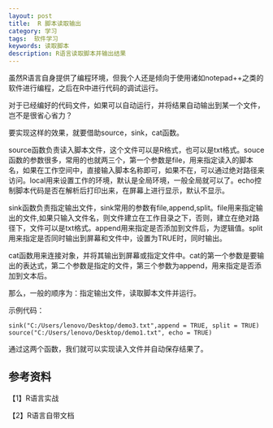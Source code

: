 ```yaml
---
layout: post
title:  R 脚本读取输出
category: 学习
tags:  软件学习        
keywords: 读取脚本
description: R语言读取脚本并输出结果
---
```


虽然R语言自身提供了编程环境，但我个人还是倾向于使用诸如notepad++之类的软件进行编程，之后在R中进行代码的调试运行。

对于已经编好的代码文件，如果可以自动运行，并将结果自动输出到某一个文件，岂不是很省心省力？

要实现这样的效果，就要借助source，sink，cat函数。

source函数负责读入脚本文件，这个文件可以是R格式，也可以是txt格式。souce函数的参数很多，常用的也就两三个，第一个参数是file，用来指定读入的脚本名，如果在工作空间中，直接输入脚本名称即可，如果不在，可以通过绝对路径来访问。local用来设置工作的环境，默认是全局环境，一般全局就可以了。echo控制脚本代码是否在解析后打印出来，在屏幕上进行显示，默认不显示。

sink函数负责指定输出文件，sink常用的参数有file,append,split。file用来指定输出的文件,如果只输入文件名，则文件建立在工作目录之下，否则，建立在绝对路径下，文件可以是txt格式。append用来指定是否添加到文件后，为逻辑值。split用来指定是否同时输出到屏幕和文件中，设置为TRUE时，同时输出。

cat函数用来连接对象，并将其输出到屏幕或指定文件中。cat的第一个参数是要输出的表达式，第二个参数是指定的文件，第三个参数为append，用来指定是否添加到文本后。

那么，一般的顺序为：指定输出文件，读取脚本文件并运行。

示例代码：

    sink("C:/Users/lenovo/Desktop/demo3.txt",append = TRUE, split = TRUE)
    source("C:/Users/lenovo/Desktop/demo1.txt", echo = TRUE)

通过这两个函数，我们就可以实现读入文件并自动保存结果了。

## 参考资料

【1】R语言实战

【2】R语言自带文档